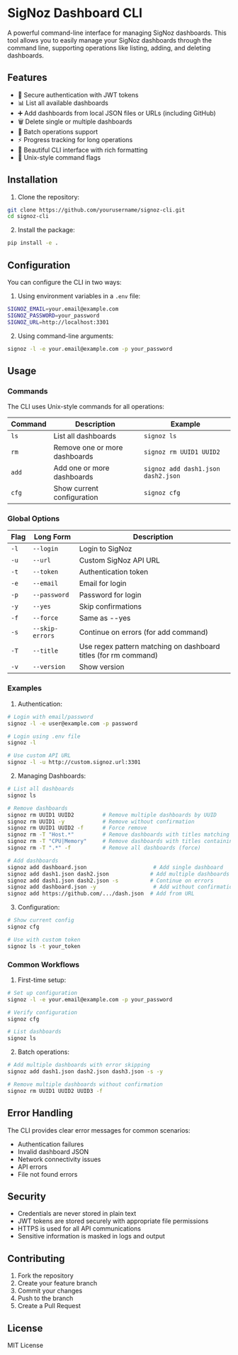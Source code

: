 # SigNoz Dashboard CLI

A powerful command-line interface for managing SigNoz dashboards. This tool allows you to easily manage your SigNoz dashboards through the command line, supporting operations like listing, adding, and deleting dashboards.

## Features

- 🔐 Secure authentication with JWT tokens
- 📊 List all available dashboards
- ➕ Add dashboards from local JSON files or URLs (including GitHub)
- 🗑️ Delete single or multiple dashboards
- 🔄 Batch operations support
- ⚡ Progress tracking for long operations
- 🎨 Beautiful CLI interface with rich formatting
- 🐧 Unix-style command flags

## Installation

1. Clone the repository:
```bash
git clone https://github.com/yourusername/signoz-cli.git
cd signoz-cli
```

2. Install the package:
```bash
pip install -e .
```

## Configuration

You can configure the CLI in two ways:

1. Using environment variables in a `.env` file:
```bash
SIGNOZ_EMAIL=your.email@example.com
SIGNOZ_PASSWORD=your_password
SIGNOZ_URL=http://localhost:3301
```

2. Using command-line arguments:
```bash
signoz -l -e your.email@example.com -p your_password
```

## Usage

### Commands

The CLI uses Unix-style commands for all operations:

| Command | Description | Example |
|---------|-------------|---------|
| `ls` | List all dashboards | `signoz ls` |
| `rm` | Remove one or more dashboards | `signoz rm UUID1 UUID2` |
| `add` | Add one or more dashboards | `signoz add dash1.json dash2.json` |
| `cfg` | Show current configuration | `signoz cfg` |

### Global Options

| Flag | Long Form | Description |
|------|-----------|-------------|
| `-l` | `--login` | Login to SigNoz |
| `-u` | `--url` | Custom SigNoz API URL |
| `-t` | `--token` | Authentication token |
| `-e` | `--email` | Email for login |
| `-p` | `--password` | Password for login |
| `-y` | `--yes` | Skip confirmations |
| `-f` | `--force` | Same as --yes |
| `-s` | `--skip-errors` | Continue on errors (for add command) |
| `-T` | `--title` | Use regex pattern matching on dashboard titles (for rm command) |
| `-v` | `--version` | Show version |

### Examples

1. Authentication:
```bash
# Login with email/password
signoz -l -e user@example.com -p password

# Login using .env file
signoz -l

# Use custom API URL
signoz -l -u http://custom.signoz.url:3301
```

2. Managing Dashboards:
```bash
# List all dashboards
signoz ls

# Remove dashboards
signoz rm UUID1 UUID2         # Remove multiple dashboards by UUID
signoz rm UUID1 -y            # Remove without confirmation
signoz rm UUID1 UUID2 -f      # Force remove
signoz rm -T "Host.*"         # Remove dashboards with titles matching regex pattern
signoz rm -T "CPU|Memory"     # Remove dashboards with titles containing CPU or Memory
signoz rm -T ".*" -f          # Remove all dashboards (force)

# Add dashboards
signoz add dashboard.json                     # Add single dashboard
signoz add dash1.json dash2.json             # Add multiple dashboards
signoz add dash1.json dash2.json -s          # Continue on errors
signoz add dashboard.json -y                  # Add without confirmation
signoz add https://github.com/.../dash.json  # Add from URL
```

3. Configuration:
```bash
# Show current config
signoz cfg

# Use with custom token
signoz ls -t your_token
```

### Common Workflows

1. First-time setup:
```bash
# Set up configuration
signoz -l -e your.email@example.com -p your_password

# Verify configuration
signoz cfg

# List dashboards
signoz ls
```

2. Batch operations:
```bash
# Add multiple dashboards with error skipping
signoz add dash1.json dash2.json dash3.json -s -y

# Remove multiple dashboards without confirmation
signoz rm UUID1 UUID2 UUID3 -f
```

## Error Handling

The CLI provides clear error messages for common scenarios:

- Authentication failures
- Invalid dashboard JSON
- Network connectivity issues
- API errors
- File not found errors

## Security

- Credentials are never stored in plain text
- JWT tokens are stored securely with appropriate file permissions
- HTTPS is used for all API communications
- Sensitive information is masked in logs and output

## Contributing

1. Fork the repository
2. Create your feature branch
3. Commit your changes
4. Push to the branch
5. Create a Pull Request

## License

MIT License 